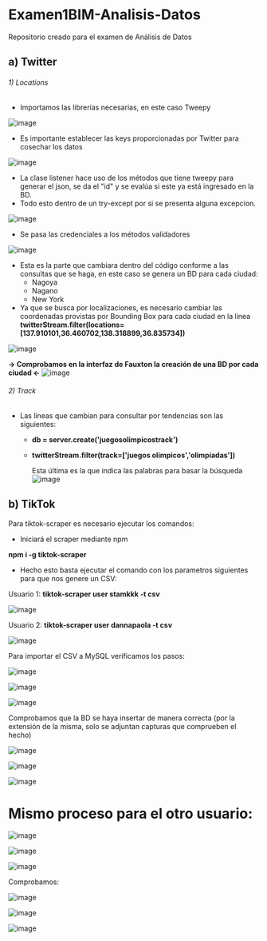 # Examen1BIM-Analisis-Datos
Repositorio creado para el examen de Análisis de Datos

## a) Twitter
  ###### 1) Locations
  - Importamos las librerías necesarias, en este caso Tweepy
  
  ![image](https://user-images.githubusercontent.com/58191417/127720919-659b02ab-6aa7-4a75-8ff1-08ae1cf24f10.png)
  
  - Es importante establecer las keys proporcionadas por Twitter para cosechar los datos
  
  ![image](https://user-images.githubusercontent.com/58191417/127720735-95a6da2a-9ad8-4329-b206-f40f0453685f.png)
  
  - La clase listener hace uso de los métodos que tiene tweepy para generar el json, se da el "id" y se evalúa si este ya está ingresado en la BD. 
  - Todo esto dentro de un try-except por si se presenta alguna excepcion.
  
  ![image](https://user-images.githubusercontent.com/58191417/127720950-8364c177-cc51-476b-843a-540ca2333f0f.png)
  
  - Se pasa las credenciales a los métodos validadores
  
  ![image](https://user-images.githubusercontent.com/58191417/127721044-122bae3a-879e-4fcd-b356-5422baa332a6.png)
  
  - Esta es la parte que cambiara dentro del código conforme a las consultas que se haga, en este caso se genera un BD para cada ciudad:
    - Nagoya
    - Nagano
    - New York
  - Ya que se busca por localizaciones, es necesario cambiar las coordenadas provistas por Bounding Box para cada ciudad en la línea **twitterStream.filter(locations=[137.910101,36.460702,138.318899,36.835734])**
   
  ![image](https://user-images.githubusercontent.com/58191417/127721086-fa8a2037-8951-476b-bd42-9c7956b5e4f4.png)
  
  **-> Comprobamos en la interfaz de Fauxton la creación de una BD por cada ciudad <-**
  ![image](https://user-images.githubusercontent.com/58191417/127721610-b8730920-71a2-4a7d-b415-2258edda00b4.png)

  ###### 2) Track
  - Las líneas que cambian para consultar por tendencias son las siguientes:
  
    -  **db = server.create('juegosolimpicostrack')**
    -  **twitterStream.filter(track=['juegos olimpicos','olimpiadas'])**
    
       Esta última es la que indica las palabras para basar la búsqueda
    ![image](https://user-images.githubusercontent.com/58191417/127721830-6c3a2c4f-962b-4dbc-847a-3b82b64496f0.png)

## b) TikTok

  Para tiktok-scraper es necesario ejecutar los comandos:
  
   - Iniciará el scraper mediante npm
   
   **npm i -g tiktok-scraper**
  
  - Hecho esto basta ejecutar el comando con los parametros siguientes para que nos genere un CSV:

  Usuario 1: **tiktok-scraper user stamkkk -t csv**
  
   ![image](https://user-images.githubusercontent.com/58191417/127723791-fa78aeb3-1623-4f02-a9df-1d7ad53d14b8.png)

  Usuario 2: **tiktok-scraper user dannapaola -t csv**
  
  ![image](https://user-images.githubusercontent.com/58191417/127723799-bed0bef6-23c3-4d78-9bde-e6cb5fdfb65c.png)
  
  Para importar el CSV a MySQL verificamos los pasos:
  
  ![image](https://user-images.githubusercontent.com/58191417/127723817-c9370ae0-b59f-46c4-a84b-14c1ec0d7b40.png)

  ![image](https://user-images.githubusercontent.com/58191417/127723822-67755cdf-44e6-4ec4-9563-9b238c4d49d1.png) 
  
  ![image](https://user-images.githubusercontent.com/58191417/127723828-3877d95e-6dd4-44da-8489-9c66c18b9a54.png)

  Comprobamos que la BD se haya insertar de manera correcta (por la extensión de la misma, solo se adjuntan capturas que comprueben el hecho)
  
  ![image](https://user-images.githubusercontent.com/58191417/127723855-b0076644-5b7b-498a-9cc9-09e419f06941.png)

  ![image](https://user-images.githubusercontent.com/58191417/127723859-bfe04f9f-8cb8-4462-baf6-60ee16ad3534.png)

  ![image](https://user-images.githubusercontent.com/58191417/127723863-d5f270fc-1040-45d8-8a86-52a69f89ae2d.png)

  # Mismo proceso para el otro usuario:
  
  ![image](https://user-images.githubusercontent.com/58191417/127723874-9c72810a-5026-4941-a83d-7fe2691922dd.png)

  ![image](https://user-images.githubusercontent.com/58191417/127723877-8c22e9eb-1b54-4c7c-8093-06ecd0dd6119.png)

  ![image](https://user-images.githubusercontent.com/58191417/127723881-8ab70164-2585-4e90-9e90-a266808dbed5.png)

  Comprobamos:
  
  ![image](https://user-images.githubusercontent.com/58191417/127723892-a2f71e6d-f919-4f84-b48a-08c3e4077864.png)

  ![image](https://user-images.githubusercontent.com/58191417/127723897-869d0652-5cdc-493e-a939-bed49523b494.png)

  ![image](https://user-images.githubusercontent.com/58191417/127723905-0a854b54-f6a1-4c41-b58a-48383d509835.png)

  

